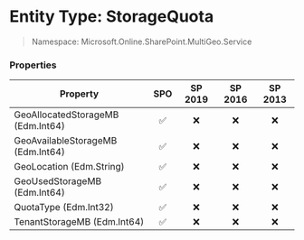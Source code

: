 # Entity Type: StorageQuota

> Namespace: Microsoft.Online.SharePoint.MultiGeo.Service

### Properties

Property | SPO | SP 2019 | SP 2016 | SP 2013
----------|:---:|:-------:|:-------:|:-------:
GeoAllocatedStorageMB (Edm.Int64) | ✅ | ❌ | ❌ | ❌
GeoAvailableStorageMB (Edm.Int64) | ✅ | ❌ | ❌ | ❌
GeoLocation (Edm.String) | ✅ | ❌ | ❌ | ❌
GeoUsedStorageMB (Edm.Int64) | ✅ | ❌ | ❌ | ❌
QuotaType (Edm.Int32) | ✅ | ❌ | ❌ | ❌
TenantStorageMB (Edm.Int64) | ✅ | ❌ | ❌ | ❌